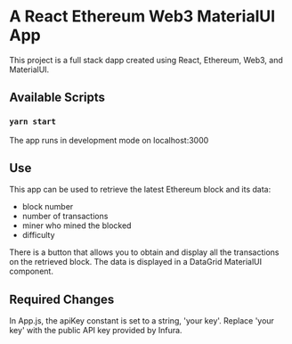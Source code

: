 # A React Ethereum Web3 MaterialUI App

This project is a full stack dapp created using React, Ethereum, Web3, and MaterialUI.

## Available Scripts

### `yarn start`

The app runs in development mode on localhost:3000

## Use

This app can be used to retrieve the latest Ethereum block and its data:
- block number
- number of transactions
- miner who mined the blocked
- difficulty

There is a button that allows you to obtain and display all the transactions on the retrieved block. The data is displayed in a DataGrid MaterialUI component.

## Required Changes

In App.js, the apiKey constant is set to a string, 'your key'. Replace 'your key' with the public API key provided by Infura.
